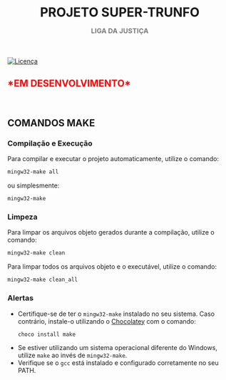 <h1 align="center">
    PROJETO SUPER-TRUNFO
    <p style="font-size: 15px; color: rgb(124, 124, 124);">LIGA DA JUSTIÇA</p>
</h1>

<br>

[![Licença](https://img.shields.io/badge/license-MIT-blue.svg)](LICENSE)

<h2 style="border:none;color: red;font-weight: bold;">*EM DESENVOLVIMENTO*</h2><br>

<h2>COMANDOS MAKE</h2>

### Compilação e Execução
Para compilar e executar o projeto automaticamente, utilize o comando:
```bash
mingw32-make all
```
ou simplesmente:
```bash
mingw32-make
```

### Limpeza
Para limpar os arquivos objeto gerados durante a compilação, utilize o comando:
```bash
mingw32-make clean
```
Para limpar todos os arquivos objeto e o executável, utilize o comando:
```bash
mingw32-make clean_all
```

### Alertas
- Certifique-se de ter o `mingw32-make` instalado no seu sistema. Caso contrário, instale-o utilizando o [Chocolatey](https://chocolatey.org/) com o comando:
  ```bash
  choco install make
  ```
- Se estiver utilizando um sistema operacional diferente do Windows, utilize `make` ao invés de `mingw32-make`.
- Verifique se o `gcc` está instalado e configurado corretamente no seu PATH.